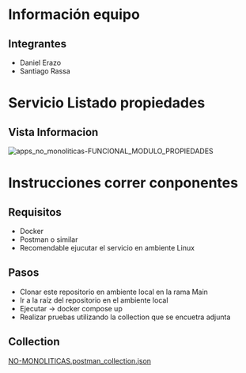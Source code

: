 # Información equipo

## Integrantes

- Daniel Erazo
- Santiago Rassa

# Servicio Listado propiedades
## Vista Informacion
![apps_no_monoliticas-FUNCIONAL_MODULO_PROPIEDADES](https://github.com/danierazome/propiedades-alpes-rassa-2024/assets/124007154/9d8d706f-55f1-4bb6-b359-1a4c63ef4dc7)

# Instrucciones correr conponentes

## Requisitos

- Docker
- Postman o similar
- Recomendable ejucutar el servicio en ambiente Linux

## Pasos

- Clonar este repositorio en ambiente local en la rama Main
- Ir a la raíz del repositorio en el ambiente local
- Ejecutar -> docker compose up
- Realizar pruebas utilizando la collection que se encuetra adjunta

## Collection
[NO-MONOLITICAS.postman_collection.json](https://github.com/danierazome/propiedades-alpes-rassa-2024/files/14411286/NO-MONOLITICAS.postman_collection.json)


